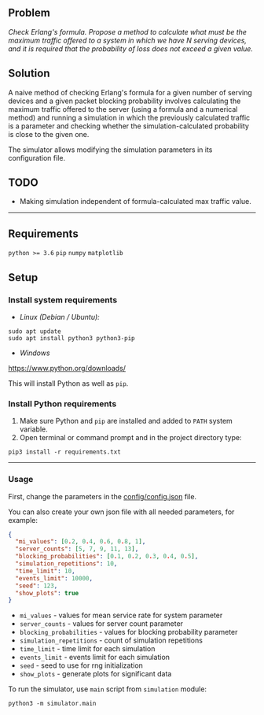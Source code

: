 ## Problem

_Check Erlang's formula. Propose a method to calculate what must be the maximum
traffic offered to a system in which we have N serving devices, and it is
required that the probability of loss does not exceed a given value._

## Solution

A naive method of checking Erlang's formula for a given number of serving
devices and a given packet blocking probability involves calculating the maximum
traffic offered to the server (using a formula and a numerical method) and
running a simulation in which the previously calculated traffic is a parameter
and checking whether the simulation-calculated probability is close to the given
one.

The simulator allows modifying the simulation parameters in its configuration
file.

## TODO

* Making simulation independent of formula-calculated max traffic value.

---

## Requirements

`python >= 3.6`
`pip`
`numpy`
`matplotlib`

## Setup

### Install system requirements

* _Linux (Debian / Ubuntu):_

```commandline
sudo apt update
sudo apt install python3 python3-pip
```

* _Windows_

https://www.python.org/downloads/

This will install Python as well as `pip`.

### Install Python requirements

1. Make sure Python and `pip` are installed and added to `PATH` system variable.
2. Open terminal or command prompt and in the project directory type:

```commandline
pip3 install -r requirements.txt
```

---

### Usage

First, change the parameters in the [config/config.json](config/config.json)
file.

You can also create your own json file with all needed parameters, for example:

```json
{
  "mi_values": [0.2, 0.4, 0.6, 0.8, 1],
  "server_counts": [5, 7, 9, 11, 13],
  "blocking_probabilities": [0.1, 0.2, 0.3, 0.4, 0.5],
  "simulation_repetitions": 10,
  "time_limit": 10,
  "events_limit": 10000,
  "seed": 123,
  "show_plots": true
}
```

* `mi_values` - values for mean service rate for system parameter
* `server_counts` - values for server count parameter
* `blocking_probabilities` - values for blocking probability parameter
* `simulation_repetitions` - count of simulation repetitions
* `time_limit` - time limit for each simulation
* `events_limit` - events limit for each simulation
* `seed` - seed to use for rng initialization
* `show_plots` - generate plots for significant data

To run the simulator, use `main` script from `simulation` module:

```commandline
python3 -m simulator.main
```
